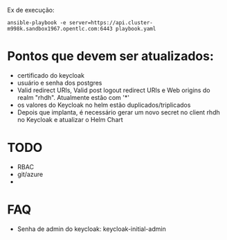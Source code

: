 Ex de execução: 

```ansible-playbook -e server=https://api.cluster-m998k.sandbox1967.opentlc.com:6443 playbook.yaml```

# Pontos que devem ser atualizados:
- certificado do keycloak
- usuário e senha dos postgres
- Valid redirect URIs, Valid post logout redirect URIs e Web origins do realm "rhdh". Atualmente estão com '*'
- os valores do Keycloak no helm estão duplicados/triplicados
- Depois que implanta, é necessário gerar um novo secret no client rhdh no Keycloak e atualizar o Helm Chart
  
    
# TODO
- RBAC
- git/azure
- 


# FAQ
- Senha de admin do keycloak: keycloak-initial-admin